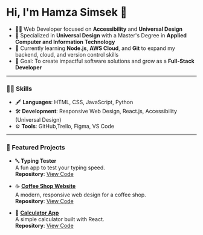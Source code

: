 # Hi, I'm Hamza Simsek 👋

- 👨‍💻 Web Developer focused on **Accessibility** and **Universal Design**
- 🌟 Specialized in **Universal Design** with a Master's Degree in **Applied Computer and Information Technology**
- 🌱 Currently learning **Node.js**, **AWS Cloud**, and **Git** to expand my backend, cloud, and version control skills
- 🎯 Goal: To create impactful software solutions and grow as a **Full-Stack Developer**

---

### 🧑‍💻 Skills
- 🖋️ **Languages**: HTML, CSS, JavaScript, Python
- 🛠️ **Development**: Responsive Web Design, React.js, Accessibility (Universal Design)
- ⚙️ **Tools**: GitHub,Trello, Figma, VS Code

---

### 🚀 Featured Projects
- 🔤 **Typing Tester**  
  A fun app to test your typing speed.  
  **Repository**: [View Code](https://github.com/hamzas4011/Typing_Tester)

- ☕ [**Coffee Shop Website**](https://coffee-shop-ivory-seven.vercel.app/)  
  A modern, responsive web design for a coffee shop.  
  **Repository**: [View Code](https://github.com/hamzas4011/coffee-shop)

- 🧮 [**Calculator App**](https://calculator-app-two-beta.vercel.app/)  
  A simple calculator built with React.  
  **Repository**: [View Code](https://github.com/hamzas4011/calculator)
